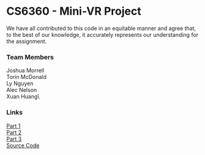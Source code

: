# CS6360 - Mini-VR Project
We have all contributed to this code in an equitable manner and agree that, to the best of our knowledge, it accurately represents our understanding for the assignment.

### Team Members
Joshua Morrell\
Torin McDonald\
Ly Nguyen\
Alec Nelson\
Xuan Huang\

### Links
[Part 1](./CS6360_Assignment1-1)\
[Part 2](./CS6360_Assignment1-2)\
[Part 3](./CS6360_Assignment1-3)\
[Source Code](./src)